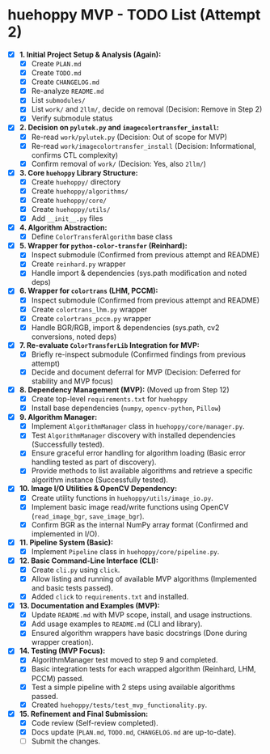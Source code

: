 # huehoppy MVP - TODO List (Attempt 2)

- [X] **1. Initial Project Setup & Analysis (Again):**
    - [x] Create `PLAN.md`
    - [x] Create `TODO.md`
    - [x] Create `CHANGELOG.md`
    - [x] Re-analyze `README.md`
    - [x] List `submodules/`
    - [x] List `work/` and `2llm/`, decide on removal (Decision: Remove in Step 2)
    - [x] Verify submodule status

- [X] **2. Decision on `pylutek.py` and `imagecolortransfer_install`:**
    - [x] Re-read `work/pylutek.py` (Decision: Out of scope for MVP)
    - [x] Re-read `work/imagecolortransfer_install` (Decision: Informational, confirms CTL complexity)
    - [x] Confirm removal of `work/` (Decision: Yes, also `2llm/`)

- [X] **3. Core `huehoppy` Library Structure:**
    - [x] Create `huehoppy/` directory
    - [x] Create `huehoppy/algorithms/`
    - [x] Create `huehoppy/core/`
    - [x] Create `huehoppy/utils/`
    - [x] Add `__init__.py` files

- [X] **4. Algorithm Abstraction:**
    - [x] Define `ColorTransferAlgorithm` base class

- [X] **5. Wrapper for `python-color-transfer` (Reinhard):**
    - [x] Inspect submodule (Confirmed from previous attempt and README)
    - [x] Create `reinhard.py` wrapper
    - [x] Handle import & dependencies (sys.path modification and noted deps)

- [X] **6. Wrapper for `colortrans` (LHM, PCCM):**
    - [x] Inspect submodule (Confirmed from previous attempt and README)
    - [x] Create `colortrans_lhm.py` wrapper
    - [x] Create `colortrans_pccm.py` wrapper
    - [x] Handle BGR/RGB, import & dependencies (sys.path, cv2 conversions, noted deps)

- [X] **7. Re-evaluate `ColorTransferLib` Integration for MVP:**
    - [x] Briefly re-inspect submodule (Confirmed findings from previous attempt)
    - [x] Decide and document deferral for MVP (Decision: Deferred for stability and MVP focus)

- [X] **8. Dependency Management (MVP):** (Moved up from Step 12)
    - [x] Create top-level `requirements.txt` for `huehoppy`
    - [x] Install base dependencies (`numpy`, `opencv-python`, `Pillow`)

- [X] **9. Algorithm Manager:**
    - [x] Implement `AlgorithmManager` class in `huehoppy/core/manager.py`.
    - [x] Test `AlgorithmManager` discovery with installed dependencies (Successfully tested).
    - [x] Ensure graceful error handling for algorithm loading (Basic error handling tested as part of discovery).
    - [x] Provide methods to list available algorithms and retrieve a specific algorithm instance (Successfully tested).

- [X] **10. Image I/O Utilities & OpenCV Dependency:**
    - [x] Create utility functions in `huehoppy/utils/image_io.py`.
    - [x] Implement basic image read/write functions using OpenCV (`read_image_bgr`, `save_image_bgr`).
    - [x] Confirm BGR as the internal NumPy array format (Confirmed and implemented in I/O).

- [X] **11. Pipeline System (Basic):**
    - [x] Implement `Pipeline` class in `huehoppy/core/pipeline.py`.

- [X] **12. Basic Command-Line Interface (CLI):**
    - [x] Create `cli.py` using `click`.
    - [x] Allow listing and running of available MVP algorithms (Implemented and basic tests passed).
    - [x] Added `click` to `requirements.txt` and installed.

- [X] **13. Documentation and Examples (MVP):**
    - [x] Update `README.md` with MVP scope, install, and usage instructions.
    - [x] Add usage examples to `README.md` (CLI and library).
    - [x] Ensured algorithm wrappers have basic docstrings (Done during wrapper creation).

- [X] **14. Testing (MVP Focus):**
    - [x] AlgorithmManager test moved to step 9 and completed.
    - [x] Basic integration tests for each wrapped algorithm (Reinhard, LHM, PCCM) passed.
    - [x] Test a simple pipeline with 2 steps using available algorithms passed.
    - [x] Created `huehoppy/tests/test_mvp_functionality.py`.

- [X] **15. Refinement and Final Submission:**
    - [x] Code review (Self-review completed).
    - [x] Docs update (`PLAN.md`, `TODO.md`, `CHANGELOG.md` are up-to-date).
    - [ ] Submit the changes.
